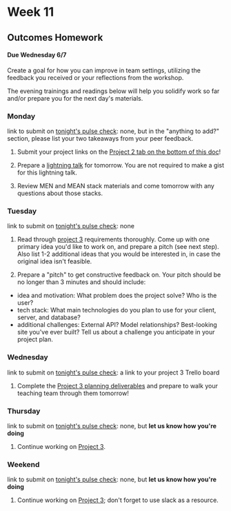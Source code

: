# Week 11

 
## Outcomes Homework
#### Due Wednesday 6/7 
Create a goal for how you can improve in team settings, utilizing the feedback you received or your reflections from the workshop.



The evening trainings and readings below will help you solidify work so far and/or prepare you for the next day's materials.





### Monday

link to submit on [tonight's pulse check](https://docs.google.com/forms/d/e/1FAIpQLScicQdZtf2JLFw4O-u618YhNeaJ7sJXVN36ybzO7pnaV359QA/viewform?usp=sf_link): none, but in the "anything to add?" section, please list your two takeaways from your peer feedback.

1. Submit your project links on the [Project 2 tab on the bottom of this doc](https://docs.google.com/spreadsheets/d/1VUWa61eMVOE0WTUIqfzTX1-6KJhm4YecA7hXg41BP2Y/edit#gid=1787593973)!

2. Prepare a [lightning talk](https://github.com/sf-wdi-37/lightning-talk/blob/master/README.md) for tomorrow. You are not required to make a gist for this lightning talk.

3. Review MEN and MEAN stack materials and come tomorrow with any questions about those stacks. 



### Tuesday

link to submit on [tonight's pulse check](https://docs.google.com/forms/d/e/1FAIpQLScicQdZtf2JLFw4O-u618YhNeaJ7sJXVN36ybzO7pnaV359QA/viewform?usp=sf_link): none

1. Read through [project 3](https://github.com/sf-wdi-37/project-03/) requirements thoroughly.  Come up with one primary idea you'd like to work on, and prepare a pitch (see next step).  Also list 1-2 additional ideas that you would be interested in, in case the original idea isn't feasible.

2. Prepare a "pitch" to get constructive feedback on. Your pitch should be no longer than 3 minutes and should include:

- idea and motivation: What problem does the project solve? Who is the user?
- tech stack: What main technologies do you plan to use for your client, server, and database?
- additional challenges: External API? Model relationships? Best-looking site you've ever built? Tell us about a challenge you anticipate in your project plan.


### Wednesday

link to submit on [tonight's pulse check](https://docs.google.com/forms/d/e/1FAIpQLScicQdZtf2JLFw4O-u618YhNeaJ7sJXVN36ybzO7pnaV359QA/viewform?usp=sf_link): a link to your project 3 Trello board

1. Complete the [Project 3 planning deliverables](https://github.com/sf-wdi-37/project-03#planning--deliverables) and prepare to walk your teaching team through them tomorrow!



### Thursday

link to submit on [tonight's pulse check](https://docs.google.com/forms/d/e/1FAIpQLScicQdZtf2JLFw4O-u618YhNeaJ7sJXVN36ybzO7pnaV359QA/viewform?usp=sf_link): none, but **let us know how you're doing**

1. Continue working on [Project 3](https://github.com/sf-wdi-37/project-03).

### Weekend

link to submit on [tonight's pulse check](https://docs.google.com/forms/d/e/1FAIpQLScicQdZtf2JLFw4O-u618YhNeaJ7sJXVN36ybzO7pnaV359QA/viewform?usp=sf_link): none, but **let us know how you're doing**


1. Continue working on [Project 3](https://github.com/sf-wdi-37/project-03); don't forget to use slack as a resource.


<!-- 

## Outcomes Homework
#### Due Wednesday 6/14

-->
